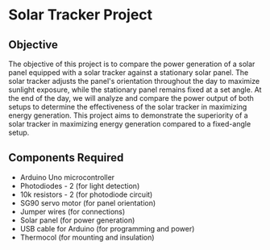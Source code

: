 # Solar Tracker Project

## Objective
The objective of this project is to compare the power generation of a solar panel equipped with a solar tracker against a stationary solar panel. The solar tracker adjusts the panel's orientation throughout the day to maximize sunlight exposure, while the stationary panel remains fixed at a set angle. At the end of the day, we will analyze and compare the power output of both setups to determine the effectiveness of the solar tracker in maximizing energy generation. This project aims to demonstrate the superiority of a solar tracker in maximizing energy generation compared to a fixed-angle setup.

## Components Required
- Arduino Uno microcontroller
- Photodiodes - 2 (for light detection)
- 10k resistors - 2 (for photodiode circuit)
- SG90 servo motor (for panel orientation)
- Jumper wires (for connections)
- Solar panel (for power generation)
- USB cable for Arduino (for programming and power)
- Thermocol (for mounting and insulation)
